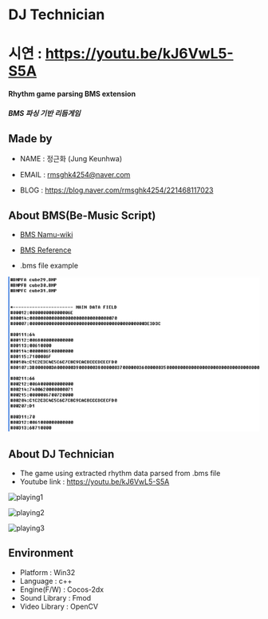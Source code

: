 # DJ Technician
# 시연 : https://youtu.be/kJ6VwL5-S5A
#### Rhythm game parsing BMS extension

##### BMS 파싱 기반 리듬게임


## Made by

- NAME : 정근화 (Jung  Keunhwa)

- EMAIL : rmsghk4254@naver.com

- BLOG : https://blog.naver.com/rmsghk4254/221468117023



## About BMS(Be-Music Script)

- [BMS Namu-wiki](https://namu.wiki/w/Be-Music%20Script)  

- [BMS Reference](https://hitkey.nekokan.dyndns.info/cmds.htm)

- .bms file example

![Image](./image/bmsFormat.png)



## About DJ Technician

- The game using extracted rhythm data parsed from .bms file
- Youtube link : https://youtu.be/kJ6VwL5-S5A

![playing1](./image/test1.gif)

![playing2](./image/test2.gif)

![playing3](./image/test3.gif)



## Environment

- Platform : Win32
- Language : c++
- Engine(F/W) : Cocos-2dx
- Sound Library : Fmod
- Video Library : OpenCV

